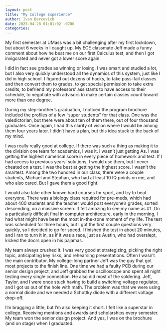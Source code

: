 ```yaml
---
layout: post
title: "My College Experience"
author: Ivan Bercovich
date: 2025-04-28 01:01:02 -0700
categories:
---
```


My first semester at UMass was a bit challenging after my first lockdown, but about 6 weeks in I caught up. My ECE classmate Jeff made a funny comment about how he beat me on our first Calculus test, and then I got invigorated and never got a lower score again.

I did in fact see grades as winning or losing. I was smart and studied a lot, but I also very quickly understood all the dynamics of this system, just like I did in high school. I figured out dozens of hacks, to take pass-fail classes and then convert them to grades, to get special permission to take extra credits, to befriend my professors’ assistants to have access to their schedule, to negotiate with advisors to make certain classes count toward more than one degree.

During my step-brother’s graduation, I noticed the program brochure included the profiles of a few “super students” for that class. One was the valedictorian, but there were about ten of them there, out of four thousand graduates. Once again, I had this clarity of vision where I would be among them four years later. I didn’t have a plan, but this idea stuck to the back of my mind.

I was really really good at college. If there was such a thing as making it to the division one team for academics, I was it. I wasn’t just getting As. I was getting the highest numerical score in every piece of homework and test. If I had access to previous years’ solutions, I would use them, but I never cheated on a test. I was the best at getting the highest score. I wasn’t the smartest. Among the two hundred in our class, there were a couple students, Michael and Stephan, who had at least 10 IQ points on me, and who also cared. But I gave them a good fight.

I would also take other known hard courses for sport, and try to beat everyone. There was a biology class required for pre-meds, which had about 400 students and the teacher would post everyone’s grades, sorted descending, on a massive screen. It felt amazing to see my name as #1. On a particularly difficult final in computer architecture, early in the morning, I had what might have been the most in-the-zone moment of my life. The test was scheduled for three hours, but I got the first couple questions very quickly, so I decided to go for speed. I finished the test in about 20 minutes, and I ran to turn it in, as if it was a race, just as Austin, who had overslept, kicked the doors open in his pajamas.

My team always crushed it. I was very good at strategizing, picking the right topic, anticipating key risks, and rehearsing presentations. Often I wasn’t the main contributor. My college-long partner Jeff was the guy that got most projects to the finish line. One time we had a faulty PCB during our senior design project, and Jeff grabbed the oscilloscope and spent all night testing every single connection. He also did most of the soldering. Jeff, Taylor, and I were once stuck having to build a switching voltage regulator, and I got us out of the hole with math. The problem was that we were using a normal diode and we needed a Schottky diode with a different voltage drop-off.

I’m bragging a little, but I’m also keeping it short. I felt like a superstar in college. Receiving mentions and awards and scholarships every semester. My team won the senior design project. And yes, I was on the brochure (and on stage) when I graduated.
